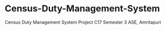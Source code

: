 # Census-Duty-Management-System
Census Duty Management System Project C17 Semester 3 ASE, Amritapuri
